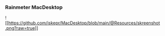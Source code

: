 ### Rainmeter MacDesktop

![[https://github.com/iskepr/MacDesktop/blob/main/@Resources/skreenshot.png?raw=true]]
